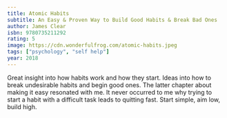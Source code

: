 ```yaml
---
title: Atomic Habits
subtitle: An Easy & Proven Way to Build Good Habits & Break Bad Ones
author: James Clear
isbn: 9780735211292
rating: 5
image: https://cdn.wonderfulfrog.com/atomic-habits.jpeg
tags: ["psychology", "self help"]
year: 2018
---
```


Great insight into how habits work and how they start. Ideas into how to break undesirable habits and begin good ones. The latter chapter about making it easy resonated with me. It never occurred to me why trying to start a habit with a difficult task leads to quitting fast. Start simple, aim low, build high.
